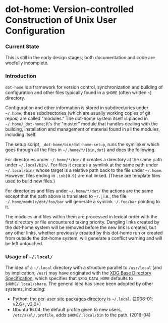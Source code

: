 dot-home: Version-controlled Construction of Unix User Configuration
====================================================================

### Current State

This is still in the early design stages; both documentation and code
are woefully incomplete.

### Introduction

`dot-home` is a framework for version control, synchronization and
building of configuration and other files typically found in a `$HOME`
(often written `~`) directory.

Configuration and other information is stored in subdirectories under
`~/.home`; these subdirectories (which are usually working copies of
git repos) are called "modules." The dot-home system itself is placed
in `~/.home/_dot-home`; it's the "master" module that handles dealing
with the building, installation and management of material found in
all the modules, including itself.

The setup script, `_dot-home/bin/dot-home-setup`, runs the symlinker
which goes through all the files in `~/.home/*/{bin,dot}` and does the
following.

For directories under `~/.home/*/bin/` it creates a directory at the
same path under `~/.local/bin/`. For files it creates a symlink at the
same path under `~/.local/bin/` whose target is a relative path back
to the file under `~/.home`. However, files ending in `.inb[0-9]` are
not linked. (These are template files used to build new files.)

For directories and files under `~/.home/*/dot/` the actions are the
same except that the path above is translated to `~/.`; i.e., the file
`~/.home/module/dot/foo/bar` will generate a symlink `~/.foo/bar`
pointing to it.

The modules and files within them are processed in lexical order with
the first directory or file encountered taking priority. Dangling
links created by the dot-home system will be removed before the new
link is created, but any other links, whether previously created by
this dot-home run or created from outside the dot-home system, will
generate a conflict warning and will be left untouched.

### Usage of `~/.local/`

The idea of a `~/.local` directory with a structure parallel to
`/usr/local` (and by implication, `/usr`) may have originated with the
[XDG Base Directory Specification][xdg-base], which specifies that
`$XDG_DATA_HOME` defaults to `$HOME/.local/share`. The general idea
has since been adopted by other systems, including:

* Python: the [per-user site packages directory][py-PEP-370] is
  `~/.local`. (2008-01; v2.6+, v3.0+)
* Ubuntu 16.04: the default profile given to new users,
  `/etc/skel/.profile`, adds `$HOME/.local/bin` to the path. (2016-04)



[xdg-base]: https://specifications.freedesktop.org/basedir-spec/basedir-spec-0.6.html
[py-PEP-370]: https://www.python.org/dev/peps/pep-0370/
[py-userbase]: https://docs.python.org/2/library/site.html#site.USER_BASE
